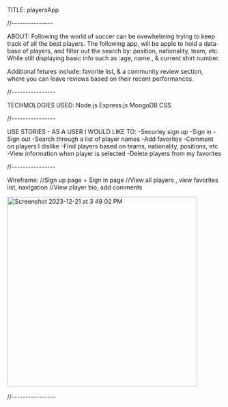 TITLE: playersApp

//---------------

ABOUT: 
Following the world of soccer can be ovewhelming trying to keep track of all the best players. The following app, will be apple to hold a data-base of players, and filter out the search by: position, nationality, team, etc. While still displaying basic info such as :age, name , & current shirt number.

Additional fetures include: favorite list, & a community review section, where you can leave reviews based on their recent performances.

//----------------

TECHMOLOGIES USED: 
Node.js 
Express.js 
MongoDB
CSS

//----------------

USE STORIES - AS A USER I WOULD LIKE TO: 
-Securley sign up 
-Sign in -Sign out 
-Search through a list of player names 
-Add favorites 
-Comment on players I dislike 
-Find players based on teams, nationality, positions, etc 
-View information when player is selected
-Delete players from my favorites

//----------------

Wireframe:
//Sign up page + Sign in page
//View all players , view favorites list, navigation 
//View player bio, add comments


<img width="445" alt="Screenshot 2023-12-21 at 3 49 02 PM" src="https://github.com/juancruza46/playersApp/assets/150645094/b24e6f57-9f41-4806-8b93-d32e67df0fdc">

//----------------
